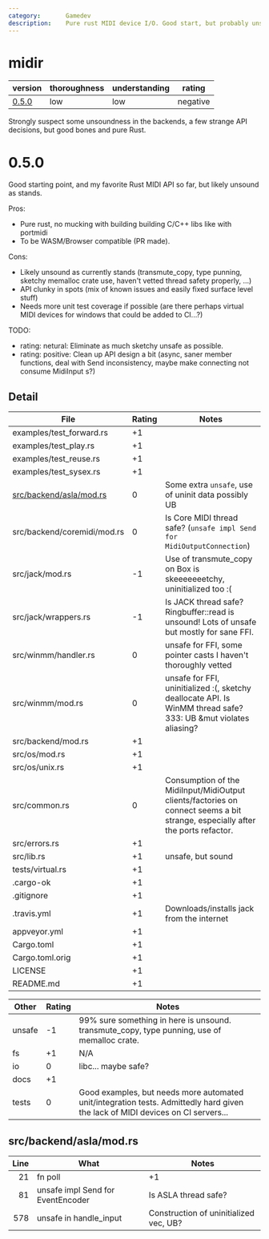 ```yaml
---
category:       Gamedev
description:    Pure rust MIDI device I/O. Good start, but probably unsound.
---
```


# midir

| version | thoroughness | understanding | rating |
| ------- | ------------ | ------------- | ------ |
| [0.5.0](#0.5.0) | low | low | negative

Strongly suspect some unsoundness in the backends, a few strange API decisions, but good bones and pure Rust.

# 0.5.0

Good starting point, and my favorite Rust MIDI API so far, but likely unsound as stands.

Pros:
- Pure rust, no mucking with building building C/C++ libs like with portmidi
- To be WASM/Browser compatible (PR made).

Cons:
- Likely unsound as currently stands (transmute_copy, type punning, sketchy memalloc crate use, haven't vetted thread safety properly, ...)
- API clunky in spots (mix of known issues and easily fixed surface level stuff)
- Needs more unit test coverage if possible (are there perhaps virtual MIDI devices for windows that could be added to CI...?)

TODO:
- rating: netural: Eliminate as much sketchy unsafe as possible.
- rating: positive: Clean up API design a bit (async, saner member functions, deal with Send inconsistency, maybe make connecting not consume MidiInput s?)

Detail
------

| File                                          | Rating | Notes |
| --------------------------------------------- | ------ | ----- |
| examples/test_forward.rs                      | +1 | |
| examples/test_play.rs                         | +1 | |
| examples/test_reuse.rs                        | +1 | |
| examples/test_sysex.rs                        | +1 | |
| [src/backend/asla/mod.rs](src/backend/asla/mod.rs) | 0 | Some extra `unsafe`, use of uninit data possibly UB
| src/backend/coremidi/mod.rs                   | 0 | Is Core MIDI thread safe?  (`unsafe impl Send for MidiOutputConnection`)
| src/jack/mod.rs                               | -1 | Use of transmute_copy on Box is skeeeeeeetchy, uninitialized too :(
| src/jack/wrappers.rs                          | -1 | Is JACK thread safe?  Ringbuffer::read is unsound!  Lots of unsafe but mostly for sane FFI.
| src/winmm/handler.rs                          | 0 | unsafe for FFI, some pointer casts I haven't thoroughly vetted |
| src/winmm/mod.rs                              | 0 | unsafe for FFI, uninitialized :(, sketchy deallocate API.  Is WinMM thread safe?  333: UB &mut violates aliasing?
| src/backend/mod.rs                            | +1 | |
| src/os/mod.rs                                 | +1 | |
| src/os/unix.rs                                | +1 | |
| src/common.rs                                 | 0 | Consumption of the MidiInput/MidiOutput clients/factories on connect seems a bit strange, especially after the ports refactor.
| src/errors.rs                                 | +1 | |
| src/lib.rs                                    | +1 | unsafe, but sound |
| tests/virtual.rs                              | +1 | |
| .cargo-ok                                     | +1 | |
| .gitignore                                    | +1 | |
| .travis.yml                                   | +1 | Downloads/installs jack from the internet |
| appveyor.yml                                  | +1 | |
| Cargo.toml                                    | +1 | |
| Cargo.toml.orig                               | +1 | |
| LICENSE                                       | +1 | |
| README.md                                     | +1 | |

| Other     | Rating | Notes |
| --------- | ------ | ----- |
| unsafe    | -1    | 99% sure something in here is unsound.  transmute_copy, type punning, use of memalloc crate.
| fs        | +1    | N/A |
| io        | 0     | libc... maybe safe? |
| docs      | +1    | |
| tests     | 0     | Good examples, but needs more automated unit/integration tests.  Admittedly hard given the lack of MIDI devices on CI servers... |

src/backend/asla/mod.rs
-----------------------
| Line  | What  | Notes |
| -----:| ----- | ----- |
|  21 | fn poll                             | +1
|  81 | unsafe impl Send for EventEncoder   | Is ASLA thread safe?
| 578 | unsafe in handle_input              | Construction of uninitialized vec, UB?
